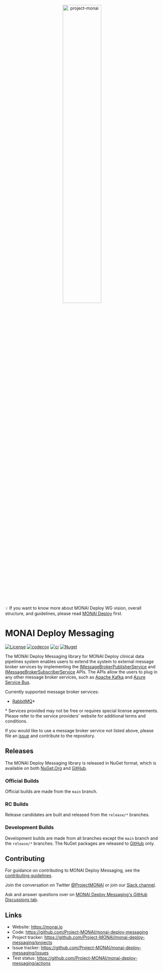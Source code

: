 <p align="center">
<img src="https://raw.githubusercontent.com/Project-MONAI/MONAI/dev/docs/images/MONAI-logo-color.png" width="50%" alt='project-monai'>
</p>

💡 If you want to know more about MONAI Deploy WG vision, overall structure, and guidelines, please read [MONAI Deploy](https://github.com/Project-MONAI/monai-deploy) first.

# MONAI Deploy Messaging

[![License](https://img.shields.io/badge/license-Apache%202.0-green.svg)](LICENSE)
[![codecov](https://codecov.io/gh/Project-MONAI/monai-deploy-messaging/branch/master/graph/badge.svg?token=a7lu3x6kEo)](https://codecov.io/gh/Project-MONAI/monai-deploy-messaging)
[![ci](https://github.com/Project-MONAI/monai-deploy-messaging/actions/workflows/ci.yml/badge.svg)](https://github.com/Project-MONAI/monai-deploy-messaging/actions/workflows/ci.yml)
[![Nuget](https://img.shields.io/nuget/dt/Monai.Deploy.Messaging?label=NuGet%20Download)](https://www.nuget.org/packages/Monai.Deploy.Messaging/)

The MONAI Deploy Messaging library for MONAI Deploy clinical data pipelines system enables users to extend the system to external message broker services by implementing the [IMessageBrokerPublisherService](src/Messaging/API/IMessageBrokerPublisherService.cs) and [IMessageBrokerSubscriberService](src/Messaging/API/IMessageBrokerSubscriberService.cs) APIs. The APIs allow the users to plug in any other message broker services, such as [Apache Kafka](https://kafka.apache.org/intro) and [Azure Service Bus](https://azure.microsoft.com/en-us/services/service-bus/).

Currently supported message broker services:

- [RabbitMQ](https://www.rabbitmq.com/)*

\* Services provided may not be free or requires special license agreements. Please refer to the service providers' website for additional terms and conditions.

If you would like to use a message broker service not listed above, please file an [issue](https://github.com/Project-MONAI/monai-deploy-messaging/issues) and contribute to the repository.

## Releases

The MONAI Deploy Messaging library is released in NuGet format, which is available on both [NuGet.Org](https://www.nuget.org/packages/Monai.Deploy.Messaging/) and [GitHub](https://github.com/Project-MONAI/monai-deploy-messaging/packages/1365839).

### Official Builds

Official builds are made from the `main` branch.

### RC Builds

Release candidates are built and released from the `release/*` branches.

### Development Builds

Development builds are made from all branches except the `main` branch and the `release/*` branches. The NuGet packages are released to [GitHub](https://github.com/Project-MONAI/monai-deploy-messaging/packages/1365839) only.

## Contributing

For guidance on contributing to MONAI Deploy Messaging, see the [contributing guidelines](https://github.com/Project-MONAI/monai-deploy/blob/main/CONTRIBUTING.md).

Join the conversation on Twitter [@ProjectMONAI](https://twitter.com/ProjectMONAI) or join our [Slack channel](https://forms.gle/QTxJq3hFictp31UM9).

Ask and answer questions over on [MONAI Deploy Messaging's GitHub Discussions tab](https://github.com/Project-MONAI/monai-deploy-messaging/discussions).

## Links

- Website: <https://monai.io>
- Code: <https://github.com/Project-MONAI/monai-deploy-messaging>
- Project tracker: <https://github.com/Project-MONAI/monai-deploy-messaging/projects>
- Issue tracker: <https://github.com/Project-MONAI/monai-deploy-messaging/issues>
- Test status: <https://github.com/Project-MONAI/monai-deploy-messaging/actions>
